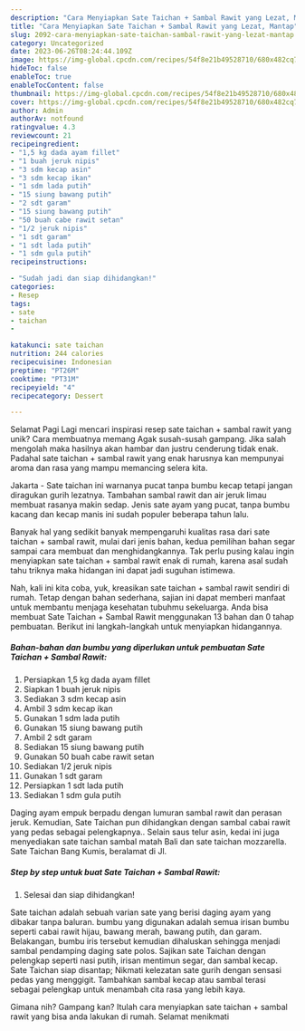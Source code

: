 ```yaml
---
description: "Cara Menyiapkan Sate Taichan + Sambal Rawit yang Lezat, Mantap"
title: "Cara Menyiapkan Sate Taichan + Sambal Rawit yang Lezat, Mantap"
slug: 2092-cara-menyiapkan-sate-taichan-sambal-rawit-yang-lezat-mantap
category: Uncategorized
date: 2023-06-26T08:24:44.109Z
image: https://img-global.cpcdn.com/recipes/54f8e21b49528710/680x482cq70/sate-taichan-sambal-rawit-foto-resep-utama.jpg
hideToc: false
enableToc: true
enableTocContent: false
thumbnail: https://img-global.cpcdn.com/recipes/54f8e21b49528710/680x482cq70/sate-taichan-sambal-rawit-foto-resep-utama.jpg
cover: https://img-global.cpcdn.com/recipes/54f8e21b49528710/680x482cq70/sate-taichan-sambal-rawit-foto-resep-utama.jpg
author: Admin
authorAv: notfound
ratingvalue: 4.3
reviewcount: 21
recipeingredient:
- "1,5 kg dada ayam fillet"
- "1 buah jeruk nipis"
- "3 sdm kecap asin"
- "3 sdm kecap ikan"
- "1 sdm lada putih"
- "15 siung bawang putih"
- "2 sdt garam"
- "15 siung bawang putih"
- "50 buah cabe rawit setan"
- "1/2 jeruk nipis"
- "1 sdt garam"
- "1 sdt lada putih"
- "1 sdm gula putih"
recipeinstructions:

- "Sudah jadi dan siap dihidangkan!"
categories:
- Resep
tags:
- sate
- taichan
- 

katakunci: sate taichan  
nutrition: 244 calories
recipecuisine: Indonesian
preptime: "PT26M"
cooktime: "PT31M"
recipeyield: "4"
recipecategory: Dessert

---
```



Selamat Pagi Lagi mencari inspirasi resep sate taichan + sambal rawit yang unik? Cara membuatnya memang Agak susah-susah gampang. Jika salah mengolah maka hasilnya akan hambar dan justru cenderung tidak enak. Padahal sate taichan + sambal rawit yang enak harusnya kan mempunyai aroma dan rasa yang mampu memancing selera kita.


Jakarta - Sate taichan ini warnanya pucat tanpa bumbu kecap tetapi jangan diragukan gurih lezatnya. Tambahan sambal rawit dan air jeruk limau membuat rasanya makin sedap. Jenis sate ayam yang pucat, tanpa bumbu kacang dan kecap manis ini sudah populer beberapa tahun lalu.

Banyak hal yang sedikit banyak mempengaruhi kualitas rasa dari sate taichan + sambal rawit, mulai dari jenis bahan, kedua pemilihan bahan segar sampai cara membuat dan menghidangkannya. Tak perlu pusing kalau ingin menyiapkan sate taichan + sambal rawit enak di rumah, karena asal sudah tahu triknya maka hidangan ini dapat jadi suguhan istimewa.


Nah, kali ini kita coba, yuk, kreasikan sate taichan + sambal rawit sendiri di rumah. Tetap dengan bahan sederhana, sajian ini dapat memberi manfaat untuk membantu menjaga kesehatan tubuhmu sekeluarga. Anda bisa membuat Sate Taichan + Sambal Rawit menggunakan 13 bahan dan 0 tahap pembuatan. Berikut ini langkah-langkah untuk menyiapkan hidangannya.

<!--inarticleads1-->

##### Bahan-bahan dan bumbu yang diperlukan untuk pembuatan Sate Taichan + Sambal Rawit:

1. Persiapkan 1,5 kg dada ayam fillet
1. Siapkan 1 buah jeruk nipis
1. Sediakan 3 sdm kecap asin
1. Ambil 3 sdm kecap ikan
1. Gunakan 1 sdm lada putih
1. Gunakan 15 siung bawang putih
1. Ambil 2 sdt garam
1. Sediakan 15 siung bawang putih
1. Gunakan 50 buah cabe rawit setan
1. Sediakan 1/2 jeruk nipis
1. Gunakan 1 sdt garam
1. Persiapkan 1 sdt lada putih
1. Sediakan 1 sdm gula putih


Daging ayam empuk berpadu dengan lumuran sambal rawit dan perasan jeruk. Kemudian, Sate Taichan pun dihidangkan dengan sambal cabai rawit yang pedas sebagai pelengkapnya.. Selain saus telur asin, kedai ini juga menyediakan sate taichan sambal matah Bali dan sate taichan mozzarella. Sate Taichan Bang Kumis, beralamat di Jl. 

<!--inarticleads2-->

##### Step by step untuk buat Sate Taichan + Sambal Rawit:


1. Selesai dan siap dihidangkan!

Sate taichan adalah sebuah varian sate yang berisi daging ayam yang dibakar tanpa baluran. bumbu yang digunakan adalah semua irisan bumbu seperti cabai rawit hijau, bawang merah, bawang putih, dan garam. Belakangan, bumbu iris tersebut kemudian dihaluskan sehingga menjadi sambal pendamping daging sate polos. Sajikan sate Taichan dengan pelengkap seperti nasi putih, irisan mentimun segar, dan sambal kecap. Sate Taichan siap disantap; Nikmati kelezatan sate gurih dengan sensasi pedas yang menggigit. Tambahkan sambal kecap atau sambal terasi sebagai pelengkap untuk menambah cita rasa yang lebih kaya. 

Gimana nih? Gampang kan? Itulah cara menyiapkan sate taichan + sambal rawit yang bisa anda lakukan di rumah. Selamat menikmati
